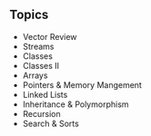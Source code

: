 ## Topics
- Vector Review
- Streams
- Classes
- Classes II
- Arrays
- Pointers & Memory Mangement
- Linked Lists
- Inheritance & Polymorphism
- Recursion
- Search & Sorts